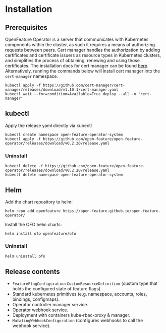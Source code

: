 # Installation 


## Prerequisites

OpenFeature Operator is a server that communicates with Kubernetes components within the cluster, as such it requires a means of authorizing requests between peers. Cert manager handles the authorization by adding certificates and certificate issuers as resource types in Kubernetes clusters, and simplifies the process of obtaining, renewing and using those certificates.
The installation docs for cert manager can be found [here](https://cert-manager.io/docs/installation/kubernetes/).
Alternatively, running the commands below will install cert manager into the `cert-manager` namespace.

```
kubectl apply -f https://github.com/cert-manager/cert-manager/releases/download/v1.10.1/cert-manager.yaml
kubectl wait --for=condition=Available=True deploy --all -n 'cert-manager'
```

## kubectl
Apply the release yaml directly via kubectl
```
kubectl create namespace open-feature-operator-system
kubectl apply -f https://github.com/open-feature/open-feature-operator/releases/download/v0.2.20/release.yaml
```
### Uninstall
```
kubectl delete -f https://github.com/open-feature/open-feature-operator/releases/download/v0.2.20/release.yaml
kubectl delete namespace open-feature-operator-system
```

## Helm

Add the chart repository to helm:
```
helm repo add openfeature https://open-feature.github.io/open-feature-operator/
```
Install the OFO helm charts:
```
helm install ofo openfeature/ofo
```
### Uninstall
```
helm uninstall ofo
```

## Release contents
- `FeatureFlagConfiguration` `CustomResourceDefinition` (custom type that holds the configured state of feature flags).
- Standard kubernetes primitives (e.g. namespace, accounts, roles, bindings, configmaps).
- Operator controller manager service.
- Operator webhook service.
- Deployment with containers kube-rbac-proxy & manager.
- `MutatingWebhookConfiguration` (configures webhooks to call the webhook service).
